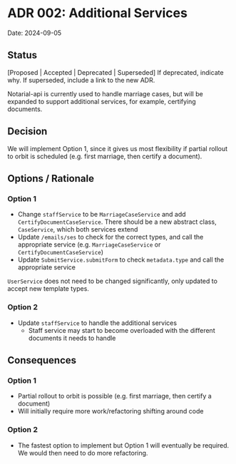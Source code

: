 # ADR 002: Additional Services
Date: 2024-09-05
## Status
[Proposed | Accepted | Deprecated | Superseded]
If deprecated, indicate why. If superseded, include a link to the new ADR.

Notarial-api is currently used to handle marriage cases, but will be expanded to support additional services, 
for example, certifying documents. 

## Decision
We will implement Option 1, since it gives us most flexibility if partial rollout to orbit is scheduled (e.g. first marriage, then certify a document).

## Options / Rationale

### Option 1
- Change `staffService` to be `MarriageCaseService` and add `CertifyDocumentCaseService`. There should be a new abstract class, `CaseService`, which both services extend
- Update `/emails/ses` to check for the correct types, and call the appropriate service (e.g. `MarriageCaseService` or `CertifyDocumentCaseService`)
- Update `SubmitService.submitForm` to check `metadata.type` and call the appropriate service

`UserService` does not need to be changed significantly, only updated to accept new template types.

### Option 2
- Update `staffService` to handle the additional services
  - Staff service may start to become overloaded with the different documents it needs to handle


## Consequences

### Option 1
- Partial rollout to orbit is possible (e.g. first marriage, then certify a document)
- Will initially require more work/refactoring shifting around code

### Option 2
- The fastest option to implement but Option 1 will eventually be required. We would then need to do more refactoring. 
